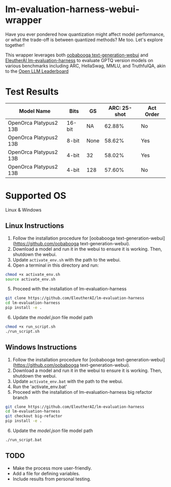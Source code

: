 # lm-evaluation-harness-webui-wrapper
Have you ever pondered how quantization might affect model performance, or what the trade-off is between quantized methods? Me too. Let's explore together!

This wrapper leverages both [oobabooga text-generation-webui](https://github.com/oobabooga/text-generation-webui) and [EleutherAI lm-evaluation-harness](https://github.com/EleutherAI/lm-evaluation-harness) to evaluate GPTQ version models on various benchmarks including ARC, HellaSwag, MMLU, and TruthfulQA, akin to the [Open LLM Leaderboard](https://huggingface.co/spaces/HuggingFaceH4/open_llm_leaderboard)

# Test Results 
| Model Name              | Bits    |     GS    | ARC: 25-shot| Act Order |
|-------------------------|---------|-----------|-------------|-----------|
| OpenOrca Platypus2 13B  | 16-bit  |     NA    | 62.88%      |  No       |
| OpenOrca Platypus2 13B  | 8-bit   |   None    | 58.62%      | Yes       |
| OpenOrca Platypus2 13B  | 4-bit   |     32    | 58.02%      | Yes       |
| OpenOrca Platypus2 13B  | 4-bit   |    128    | 57.60%      | No        |


# Supported OS
Linux & Windows

## Linux Instructions 
1. Follow the installation procedure for [oobabooga text-generation-webui](https://github.com/oobabooga text-generation-webui).
2. Download a model and run it in the webui to ensure it is working. Then, shutdown the webui.
3. Update `activate_env.sh` with the path to the webui.
4. Open a terminal in this directory and run:
```bash
chmod +x activate_env.sh
source activate_env.sh
```
5. Proceed with the installation of lm-evaluation-harness 
```bash
git clone https://github.com/EleutherAI/lm-evaluation-harness
cd lm-evaluation-harness
pip install -e .
```
6. Update the *model.json* file model path

```bash
chmod +x run_script.sh
./run_script.sh
```

## Windows Instructions 
1. Follow the installation procedure for [oobabooga text-generation-webui](https://github.com/oobabooga text-generation-webui).
2. Download a model and run it in the webui to ensure it is working. Then, shutdown the webui.
3. Update `activate_env.bat` with the path to the webui.
4. Run the 'activate_env.bat'
5. Proceed with the installation of lm-evaluation-harness big refactor branch
```bash
git clone https://github.com/EleutherAI/lm-evaluation-harness
cd lm-evaluation-harness
git checkout big-refactor
pip install -e .
```
6. Update the *model.json* file model path

```bash
./run_script.bat
```


## TODO
- Make the process more user-friendly.
- Add a file for defining variables.
- Include results from personal testing.
